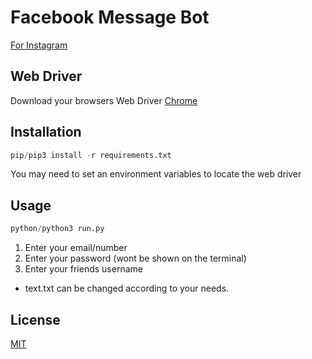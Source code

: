 # Facebook Message Bot

[For Instagram](https://github.com/sulavmhrzn/instagram-message-bot)

## Web Driver

Download your browsers Web Driver
[Chrome](https://sites.google.com/a/chromium.org/chromedriver/downloads)

## Installation

```python
pip/pip3 install -r requirements.txt
```

You may need to set an environment variables to locate the web driver

## Usage

```python
python/python3 run.py

```

1. Enter your email/number
2. Enter your password (wont be shown on the terminal)
3. Enter your friends username

- text.txt can be changed according to your needs.

## License

[MIT](https://github.com/sulavmhrzn/instagram-message-bot/blob/master/license)

